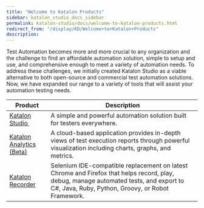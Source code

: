 ```yaml
---
title: "Welcome to Katalon Products" 
sidebar: katalon_studio_docs_sidebar
permalink: katalon-studio/docs/welcome-to-katalon-products.html 
redirect_from: "/display/KD/Welcome+to+Katalon+Products" 
description: 
---
```

Test Automation becomes more and more crucial to any organization and the challenge to find an affordable automation solution, simple to setup and use, and comprehensive enough to meet a variety of automation needs. To address these challenges, we initially created Katalon Studio as a viable alternative to both open-source and commercial test automation solutions. Now, we have expanded our range to a variety of tools that will assist your automation testing needs. 

| Product | Description |
| --- | --- |
| [Katalon Studio ](/display/KD/Overview) | A simple and powerful automation solution built for testers everywhere. |
| [Katalon Analytics (Beta)](/x/WhtO) | A cloud-based application provides in-depth views of test execution reports through powerful visualization including charts, graphs, and metrics. |
| [Katalon Recorder](/x/cRtO) | Selenium IDE-compatible replacement on latest Chrome and Firefox that helps record, play, debug, manage automated tests, and export to C#, Java, Ruby, Python, Groovy, or Robot Framework. |